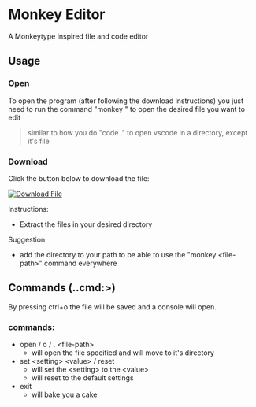 # Monkey Editor

A Monkeytype inspired file and code editor

## Usage

### Open

To open the program (after following the download instructions) you just need to run the command "monkey <file-path>" to open the desired file you want to edit
> similar to how you do "code ." to open vscode in a directory, except it's file

### Download

Click the button below to download the file:

[![Download File](https://img.shields.io/badge/Download-Monkey%20Editor-brightgreen)](https://github.com/GioseaxMC/Monkey-Editor/raw/refs/heads/main/distribution/Monkey%20Editor.zip)

Instructions:
- Extract the files in your desired directory

Suggestion
- add the directory to your path to be able to use the "monkey \<file-path\>" command everywhere

## Commands (..cmd:>)

By pressing ctrl+o the file will be saved and a console will open.

### commands:

- open / o / . \<file-path>
    - will open the file specified and will move to it's directory
- set \<setting> \<value> / reset
    - will set the \<setting> to the \<value>
    - will reset to the default settings
- exit
    - will bake you a cake